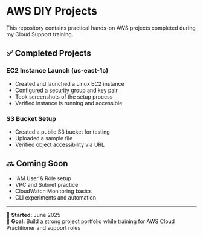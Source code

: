 # AWS DIY Projects

This repository contains practical hands-on AWS projects completed during my Cloud Support training.

## ✅ Completed Projects

### EC2 Instance Launch (us-east-1c)
- Created and launched a Linux EC2 instance
- Configured a security group and key pair
- Took screenshots of the setup process
- Verified instance is running and accessible

### S3 Bucket Setup
- Created a public S3 bucket for testing
- Uploaded a sample file
- Verified object accessibility via URL

## 🔜 Coming Soon
- IAM User & Role setup
- VPC and Subnet practice
- CloudWatch Monitoring basics
- CLI experiments and automation

---

📅 **Started:** June 2025  
🎯 **Goal:** Build a strong project portfolio while training for AWS Cloud Practitioner and support roles
